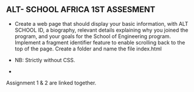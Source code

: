 ## ALT- SCHOOL AFRICA 1ST ASSESMENT 

- Create a web page that should display your basic information, with ALT SCHOOL ID, a biography, relevant details explaining why you joined the program, and your goals for the School of Engineering program. Implement a fragment identifier feature to enable scrolling back to the top of the page. Create a folder and name the file index.html

- NB: Strictly without CSS.
- 
Assignment 1 & 2 are linked together.
